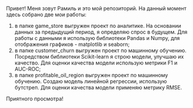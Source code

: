 Привет!
Меня зовут Рамиль и это мой репозиторий. На данный момент здесь собрано две мои работы:
1. в папке game_store выгружен проект по аналитике. На основании данных за предыдущий период, я определяю спрос в будущем. Для работы с данными я использую библиотеки Pandas и Numpy, для отображения графиков - matplotlib и seaborn;
2. в папке customer_churn выгружен проект по машинному обучению. Посредством библиотеки Scikit-learn я строю модели, улучшаю их качество. Для оценки качества модели использую метрики F1 и AUC-ROC;
3. в папке profitable_oil_region выгружен проект по машинному обучению. Создаю модель линейной регрессии, использую бутстреп. Для оценки качества модели применяю метрику RMSE.

Приятного просмотра!
